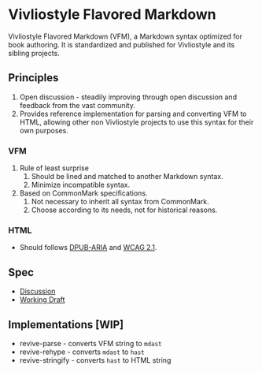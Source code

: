 # Vivliostyle Flavored Markdown

Vivliostyle Flavored Markdown (VFM), a Markdown syntax optimized for book authoring. It is standardized and published for Vivliostyle and its sibling projects.

## Principles

1. Open discussion - steadily improving through open discussion and feedback from the vast community.
1. Provides reference implementation for parsing and converting VFM to HTML, allowing other non Vivliostyle projects to use this syntax for their own purposes.

### VFM

1. Rule of least surprise
   1. Should be lined and matched to another Markdown syntax.
   1. Minimize incompatible syntax.
1. Based on CommonMark specifications.
   1. Not necessary to inherit all syntax from CommonMark.
   1. Choose according to its needs, not for historical reasons.

### HTML

- Should follows [DPUB-ARIA](https://www.w3.org/TR/dpub-aria/) and [WCAG 2.1](https://www.w3.org/TR/WCAG21/).

## Spec

- [Discussion](https://github.com/vivliostyle/vfm/issues/1)
- [Working Draft](https://github.com/vivliostyle/vfm/blob/master/spec/vfm.md)

## Implementations [WIP]

- revive-parse - converts VFM string to `mdast`
- revive-rehype - converts `mdast` to `hast`
- revive-stringify - converts `hast` to HTML string
